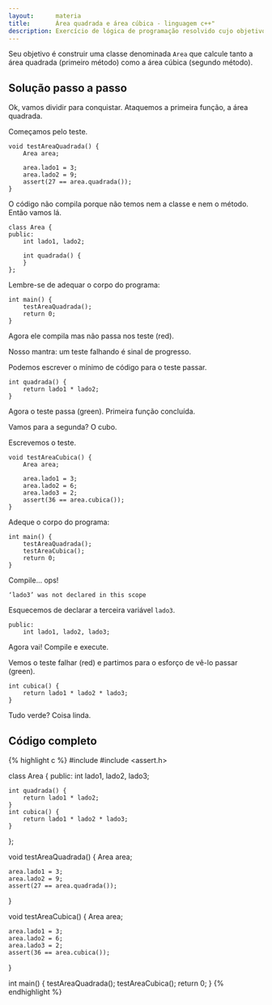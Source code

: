 ```yaml
---
layout:      materia
title:       Área quadrada e área cúbica - linguagem c++"
description: Exercício de lógica de programação resolvido cujo objetivo é, com o auxílio de classes, encontrar a área quadra e cúbica.
---
```


Seu objetivo é construir uma classe denominada `Area` que calcule tanto a área quadrada (primeiro método) como a
área cúbica (segundo método).


Solução passo a passo
---

Ok, vamos dividir para conquistar. Ataquemos a primeira função, a área quadrada.

Começamos pelo teste.

    void testAreaQuadrada() {
        Area area;

        area.lado1 = 3;
        area.lado2 = 9;
        assert(27 == area.quadrada());
    }

O código não compila porque não temos nem a classe e nem o método. Então vamos lá.

    class Area {
    public:
        int lado1, lado2;

        int quadrada() {
        }
    };

Lembre-se de adequar o corpo do programa:

    int main() {
        testAreaQuadrada();
        return 0;
    }

Agora ele compila mas não passa nos teste (red).

Nosso mantra: um teste falhando é sinal de progresso.

Podemos escrever o mínimo de código para o teste passar.

    int quadrada() {
        return lado1 * lado2;
    }

Agora o teste passa (green). Primeira função concluída.

Vamos para a segunda? O cubo.

Escrevemos o teste.

    void testAreaCubica() {
        Area area;

        area.lado1 = 3;
        area.lado2 = 6;
        area.lado3 = 2;
        assert(36 == area.cubica());
    }

Adeque o corpo do programa:

    int main() {
        testAreaQuadrada();
        testAreaCubica();
        return 0;
    }

Compile... ops!

    ‘lado3’ was not declared in this scope

Esquecemos de declarar a terceira variável `lado3`.

    public:
        int lado1, lado2, lado3;


Agora vai! Compile e execute.

Vemos o teste falhar (red) e partimos para o esforço de vê-lo passar (green).
    
    int cubica() {
        return lado1 * lado2 * lado3;
    }

Tudo verde? Coisa linda.



Código completo
---

{% highlight c %}
#include <iostream>
#include <assert.h>

class Area {
public:
    int lado1, lado2, lado3;
    
    int quadrada() {
        return lado1 * lado2;
    }
    int cubica() {
        return lado1 * lado2 * lado3;
    }
};

void testAreaQuadrada() {
    Area area;
    
    area.lado1 = 3;
    area.lado2 = 9;
    assert(27 == area.quadrada());
}

void testAreaCubica() {
    Area area;
    
    area.lado1 = 3;
    area.lado2 = 6;
    area.lado3 = 2;
    assert(36 == area.cubica());
}

int main() {
    testAreaQuadrada();
    testAreaCubica();
    return 0;
}
{% endhighlight %}

